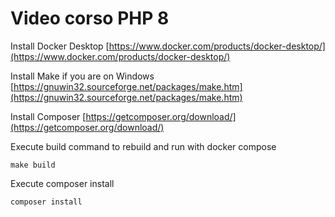 # Video corso PHP 8

Install Docker Desktop
[https://www.docker.com/products/docker-desktop/](https://www.docker.com/products/docker-desktop/)
 
Install Make if you are on Windows
[https://gnuwin32.sourceforge.net/packages/make.htm](https://gnuwin32.sourceforge.net/packages/make.htm)

Install Composer
[https://getcomposer.org/download/](https://getcomposer.org/download/)

Execute build command to rebuild and run with docker compose

`make build`

Execute composer install

`composer install`
